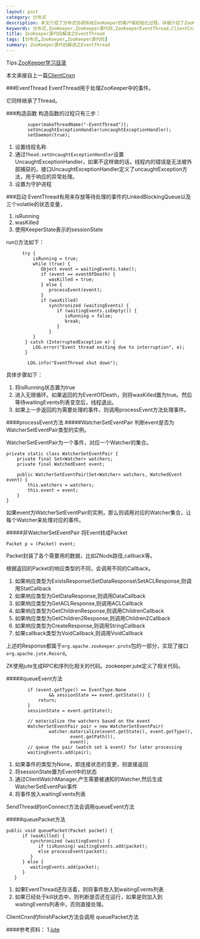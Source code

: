 ```yaml
---
layout: post
category: 分布式
description: 本文介绍了分布式协调系统ZooKeeper的客户端初始化过程。详细介绍了ZooKeeper的EventThread是如何工作的
keywords: 分布式,ZooKeeper,ZooKeeper源代码,ZooKeeperEventThread,ClientCnxn,EventThread,SendThread
title: ZooKeeper源代码解读之EventThread
tags: [分布式,ZooKeeper,ZooKeeper源代码]
summary: ZooKeeper源代码解读之EventThread
---
```

Tips:[ZooKeeper学习目录](https://github.com/llohellohe/zookeeper/blob/master/README.md)

本文承接自上一篇[ClientCnxn](http://www.hiyangqi.com/%E5%88%86%E5%B8%83%E5%BC%8F/read-zookeeper-source-code-client-cnxn.html)

###EventThread
EventThread用于处理ZooKeeper中的事件。

它同样继承了Thread。

###构造函数
构造函数的过程只有三步：

 			super(makeThreadName("-EventThread"));
            setUncaughtExceptionHandler(uncaughtExceptionHandler);
            setDaemon(true);
            
1.	设置线程名称
2.	通过`Thead.setUncaughtExceptionHandler`设置UncaughtExceptionHandler，如果不这样做的话，线程内的错误是无法被外部捕获的。接口UncaughtExceptionHandler定义了uncaughtException方法，用于响应的异常处理。
3.	设置为守护进程


###启动
EventThread有用来存放等待处理的事件的LinkedBlockingQueue以及三个volatile的状态变量，

1.	isRunning
2.	wasKilled
3.	使用KeeperState表示的sessionState

run()方法如下：
 
          try {
              isRunning = true;
              while (true) {
                 Object event = waitingEvents.take();
                 if (event == eventOfDeath) {
                    wasKilled = true;
                 } else {
                    processEvent(event);
                 }
                 if (wasKilled)
                    synchronized (waitingEvents) {
                       if (waitingEvents.isEmpty()) {
                          isRunning = false;
                          break;
                       }
                    }
              }
           } catch (InterruptedException e) {
              LOG.error("Event thread exiting due to interruption", e);
           }

            LOG.info("EventThread shut down");

具体步骤如下：

1.	将isRunning状态置为true 
2.	进入无限循环。如果返回的为EventOfDeath，则将wasKilled置为true。然后等待waitingEvents列表变空后，线程退出。
3.	如果上一步返回的为需要处理的事件，则调用processEvent方法处理事件。

####processEvent方法
#####WatcherSetEventPair
判断event是否为WatcherSetEventPair类型的实例。  

WatcherSetEventPair为一个事件，对应一个Watcher的集合。

   
    private static class WatcherSetEventPair {
        private final Set<Watcher> watchers;
        private final WatchedEvent event;

        public WatcherSetEventPair(Set<Watcher> watchers, WatchedEvent event) {
            this.watchers = watchers;
            this.event = event;
        }
    }
   
如果event为WatcherSetEventPair的实例，那么则调用对应的Watcher集合，让每个Watcher来处理对应的事件。

#####非WatcherSetEventPair
将Event转成Packet	

	Packet p = (Packet) event;
	
Packet封装了各个需要用的数据，比如ZNode路径,callback等。

根据返回的Packet的响应类型的不同，会调用不同的Callback。

1.	如果响应类型为ExistsResponse\SetDataResponse\SetACLResponse,则调用StatCallback
2.	如果响应类型为GetDataResponse,则调用DataCallback
3.	如果响应类型为GetACLResponse,则调用ACLCallback
4.	如果响应类型为GetChildrenResponse,则调用ChildrenCallback
5.	如果响应类型为GetChildren2Response,则调用Children2Callback
6.	如果响应类型为CreateResponse,则调用StringCallback
7.	如果callback类型为VoidCallback,则调用VoidCallback

上述的Response都属于`org.apache.zookeeper.proto`包的一部分，实现了接口`org.apache.jute.Record`。

ZK使用jute生成RPC和序列化相关的代码。zookeeper.jute定义了相关代码。

#####queueEvent方法

			if (event.getType() == EventType.None
                    && sessionState == event.getState()) {
                return;
            }
            sessionState = event.getState();

            // materialize the watchers based on the event
            WatcherSetEventPair pair = new WatcherSetEventPair(
                    watcher.materialize(event.getState(), event.getType(),
                            event.getPath()),
                            event);
            // queue the pair (watch set & event) for later processing
            waitingEvents.add(pair);
            
1.	如果事件的类型为None，即连接状态的变更，则直接返回
2.	将sessionState置为Event中的状态
3.	通过ClientWatchManager,产生需要被通知的Watcher,然后生成WatcherSetEventPair事件
4.	将事件放入waitingEvents列表

SendThread的onConnect方法会调用queueEvent方法


#####queuePacket方法

	public void queuePacket(Packet packet) {
          if (wasKilled) {
             synchronized (waitingEvents) {
                if (isRunning) waitingEvents.add(packet);
                else processEvent(packet);
             }
          } else {
             waitingEvents.add(packet);
          }
       }
 
1.	如果EventThread还存活着，则将事件放入到waitingEvents列表
2.	如果已经处于kill状态中，则判断是否还在运行，如果是则加入到waitingEvents列表中，否则直接处理。

ClientCnxn的finishPacket方法会调用 queuePacket方法

####参考资料：
1.[jute](http://blog.sina.com.cn/s/blog_5e9040780101nn0b.html)